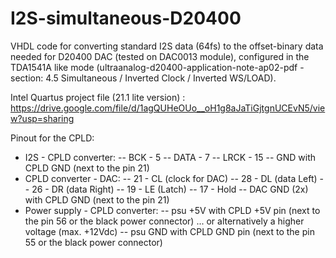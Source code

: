 # I2S-simultaneous-D20400
VHDL code for converting standard I2S data (64fs) to the offset-binary data needed for D20400 DAC (tested on DAC0013 module), configured in the TDA1541A like mode (ultraanalog-d20400-application-note-ap02-pdf - section: 4.5 Simultaneous / Inverted Clock / Inverted WS/LOAD).

Intel Quartus project file (21.1 lite version) : https://drive.google.com/file/d/1agQUHeOUo__oH1g8aJaTiGjtgnUCEvN5/view?usp=sharing


Pinout for the CPLD:
- I2S - CPLD converter:
-- BCK - 5
-- DATA - 7
-- LRCK - 15
-- GND with CPLD GND (next to the pin 21)
- CPLD converter - DAC:
-- 21 - CL (clock for DAC)
-- 28 - DL (data Left)
-- 26 - DR (data Right)
-- 19 - LE (Latch)
-- 17 - Hold
-- DAC GND (2x) with CPLD GND (next to the pin 21)
- Power supply - CPLD converter:
-- psu +5V with CPLD +5V pin (next to the pin 56 or the black power connector) ... or alternatively a higher voltage (max. +12Vdc)
-- psu GND with CPLD GND pin (next to the pin 55 or the black power connector)
